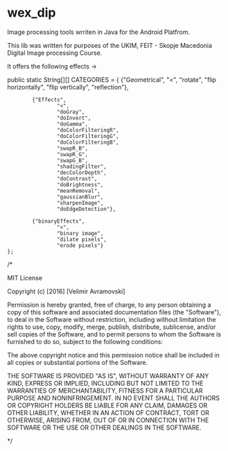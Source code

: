 # wex_dip
Image processing tools wrriten in Java for the Android Platfrom.

This lib was written for purposes of the UKIM, FEIT - Skopje Macedonia Digital Image processing Course.

It offers the following effects ->

public static String[][] CATEGORIES = {
            {"Geometrical",
                    "<",
                    "rotate",
                    "flip horizontally",
                    "flip vertically",
                    "reflection"},

            {"Effects",
                    "<",
                    "doGray",
                    "doInvert",
                    "doGamma",
                    "doColorFilteringR",
                    "doColorFilteringG",
                    "doColorFilteringB",
                    "swapR_B",
                    "swapR_G",
                    "swapG_B",
                    "shadingFilter",
                    "decColorDepth",
                    "doContrast",
                    "doBrightness",
                    "meanRemoval",
                    "gaussianBlur",
                    "sharpenImage",
                    "doEdgeDetection"},

            {"binaryEffects",
                    "<",
                    "binary image",
                    "dilate pixels",
                    "erode pixels"}
    };

/*

MIT License

Copyright (c) [2016] [Velimir Avramovski]

Permission is hereby granted, free of charge, to any person obtaining a copy of this software and associated documentation files (the "Software"), to deal in the Software without restriction, including without limitation the rights to use, copy, modify, merge, publish, distribute, sublicense, and/or sell copies of the Software, and to permit persons to whom the Software is furnished to do so, subject to the following conditions:

The above copyright notice and this permission notice shall be included in all copies or substantial portions of the Software.

THE SOFTWARE IS PROVIDED "AS IS", WITHOUT WARRANTY OF ANY KIND, EXPRESS OR IMPLIED, INCLUDING BUT NOT LIMITED TO THE WARRANTIES OF MERCHANTABILITY, FITNESS FOR A PARTICULAR PURPOSE AND NONINFRINGEMENT. IN NO EVENT SHALL THE AUTHORS OR COPYRIGHT HOLDERS BE LIABLE FOR ANY CLAIM, DAMAGES OR OTHER LIABILITY, WHETHER IN AN ACTION OF CONTRACT, TORT OR OTHERWISE, ARISING FROM, OUT OF OR IN CONNECTION WITH THE SOFTWARE OR THE USE OR OTHER DEALINGS IN THE SOFTWARE.

*/

